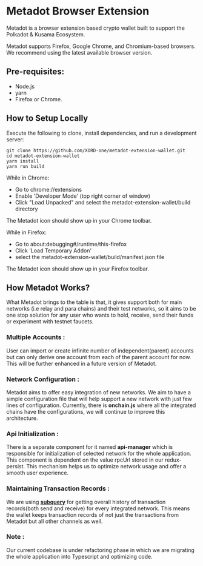 # Metadot Browser Extension

Metadot is a browser extension based crypto wallet built to support the Polkadot & Kusama Ecosystem. 

Metadot supports Firefox, Google Chrome, and Chromium-based browsers. We recommend using the latest available browser version.


## Pre-requisites:

-   Node.js
-   yarn
-   Firefox or Chrome.

## How to Setup Locally

Execute the following to clone, install dependencies, and run a development server:

```
git clone https://github.com/XORD-one/metadot-extension-wallet.git
cd metadot-extension-wallet
yarn install
yarn run build

```

While in Chrome:

-   Go to chrome://extensions
-   Enable 'Developer Mode' (top right corner of window)
-   Click "Load Unpacked" and select the metadot-extension-wallet/build directory

The Metadot icon should show up in your Chrome toolbar.

While in Firefox:

-   Go to about:debugging#/runtime/this-firefox
-   Click 'Load Temporary Addon'
-   select the metadot-extension-wallet/build/manifest.json file

The Metadot icon should show up in your Firefox toolbar.

## How Metadot Works?

What Metadot brings to the table is that, it gives support both for main networks (i.e relay and para chains) and their test networks, so it aims to be one stop solution for any user who wants to hold, receive, send their funds or experiment with testnet faucets.

### Multiple Accounts :
User can import or create infinite number of independent(parent) accounts but can only derive one account from each of the parent account for now. This will be further enhanced in a future version of Metadot.

### Network Configuration :
Metadot aims to offer easy integration of new networks. We aim to have a simple configuration file that will help support a new network with just few lines of configuration. Currently, there is **onchain.js** where all the integrated chains have the configurations, we will continue to improve this architecture.

### Api Initialization :
There is a separate component for it named **api-manager** which is responsible for initialization of selected network for the whole application. This component is dependent on the value rpcUrl stored in our redux-persist. This mechanism helps us to optimize network usage and offer a smooth user experience.

### Maintaining Transaction Records :
We are using **[subquery](https://subquery.network/)** for getting overall history of transaction records(both send and receive) for every integrated network. This means the wallet keeps transaction records of not just the transactions from Metadot but all other channels as well.

### Note :
Our current codebase is under refactoring phase in which we are migrating the whole application into Typescript and optimizing code.
